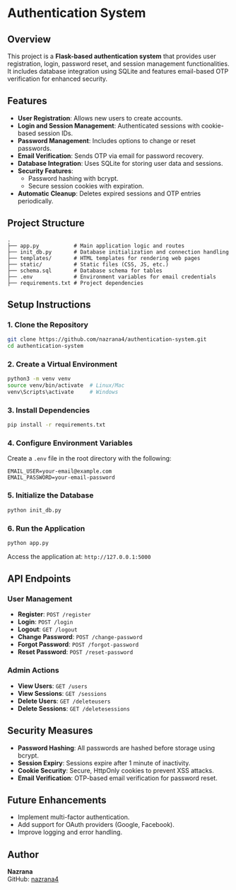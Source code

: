 # Authentication System

## Overview
This project is a **Flask-based authentication system** that provides user registration, login, password reset, and session management functionalities. It includes database integration using SQLite and features email-based OTP verification for enhanced security.

## Features
- **User Registration**: Allows new users to create accounts.
- **Login and Session Management**: Authenticated sessions with cookie-based session IDs.
- **Password Management**: Includes options to change or reset passwords.
- **Email Verification**: Sends OTP via email for password recovery.
- **Database Integration**: Uses SQLite for storing user data and sessions.
- **Security Features**:
  - Password hashing with bcrypt.
  - Secure session cookies with expiration.
- **Automatic Cleanup**: Deletes expired sessions and OTP entries periodically.

## Project Structure
```
.
├── app.py           # Main application logic and routes
├── init_db.py       # Database initialization and connection handling
├── templates/       # HTML templates for rendering web pages
├── static/          # Static files (CSS, JS, etc.)
├── schema.sql       # Database schema for tables
├── .env             # Environment variables for email credentials
├── requirements.txt # Project dependencies
```

## Setup Instructions

### 1. Clone the Repository
```bash
git clone https://github.com/nazrana4/authentication-system.git
cd authentication-system
```

### 2. Create a Virtual Environment
```bash
python3 -m venv venv
source venv/bin/activate  # Linux/Mac
venv\Scripts\activate     # Windows
```

### 3. Install Dependencies
```bash
pip install -r requirements.txt
```

### 4. Configure Environment Variables
Create a `.env` file in the root directory with the following:
```
EMAIL_USER=your-email@example.com
EMAIL_PASSWORD=your-email-password
```

### 5. Initialize the Database
```bash
python init_db.py
```

### 6. Run the Application
```bash
python app.py
```
Access the application at: `http://127.0.0.1:5000`

## API Endpoints

### User Management
- **Register**: `POST /register`
- **Login**: `POST /login`
- **Logout**: `GET /logout`
- **Change Password**: `POST /change-password`
- **Forgot Password**: `POST /forgot-password`
- **Reset Password**: `POST /reset-password`

### Admin Actions
- **View Users**: `GET /users`
- **View Sessions**: `GET /sessions`
- **Delete Users**: `GET /deleteusers`
- **Delete Sessions**: `GET /deletesessions`

## Security Measures
- **Password Hashing**: All passwords are hashed before storage using bcrypt.
- **Session Expiry**: Sessions expire after 1 minute of inactivity.
- **Cookie Security**: Secure, HttpOnly cookies to prevent XSS attacks.
- **Email Verification**: OTP-based email verification for password reset.

## Future Enhancements
- Implement multi-factor authentication.
- Add support for OAuth providers (Google, Facebook).
- Improve logging and error handling.

## Author
**Nazrana**  
GitHub: [nazrana4](https://github.com/nazrana4)


